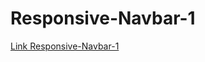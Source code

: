 ﻿# Responsive-Navbar-1
[Link Responsive-Navbar-1](https://mistergot-th.github.io/Responsive-Navbar-1.github.io/)
